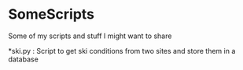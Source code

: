 SomeScripts
===========

Some of my scripts and stuff I might want to share

*ski.py : 
  Script to get ski conditions from two sites and store them in a database
